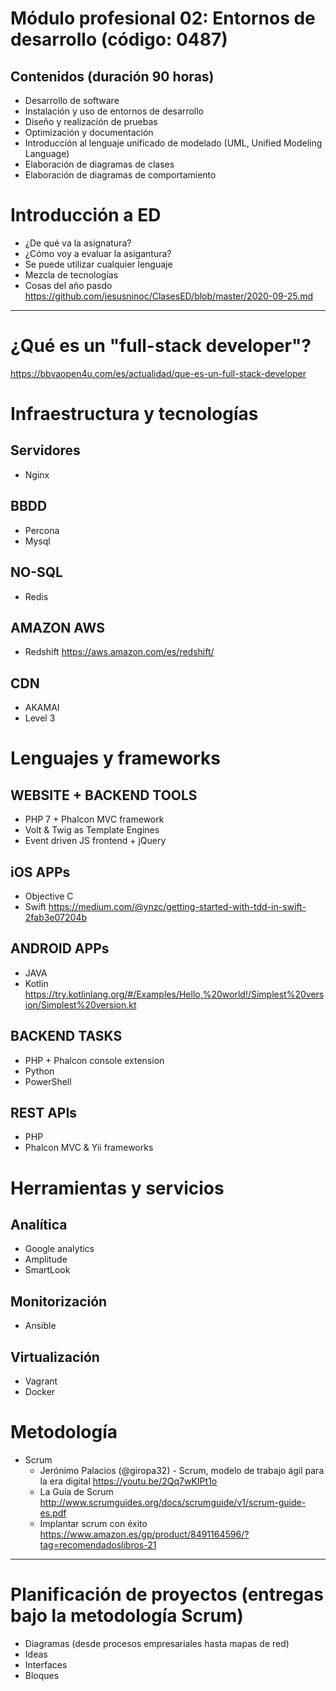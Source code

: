 # Módulo profesional 02: Entornos de desarrollo (código: 0487)
## Contenidos (duración 90 horas)

- Desarrollo de software
- Instalación y uso de entornos de desarrollo
- Diseño y realización de pruebas
- Optimización y documentación
- Introducción al lenguaje unificado de modelado (UML, Unified Modeling Language)
- Elaboración de diagramas de clases
- Elaboración de diagramas de comportamiento

# Introducción a ED

- ¿De qué va la asignatura?
- ¿Cómo voy a evaluar la asigantura?
- Se puede utilizar cualquier lenguaje
- Mezcla de tecnologías
- Cosas del año pasdo https://github.com/jesusninoc/ClasesED/blob/master/2020-09-25.md

--------------------

# ¿Qué es un "full-stack developer"?
https://bbvaopen4u.com/es/actualidad/que-es-un-full-stack-developer

# Infraestructura y tecnologías
## Servidores
- Nginx
## BBDD
- Percona
- Mysql
## NO-SQL
- Redis
## AMAZON AWS
- Redshift https://aws.amazon.com/es/redshift/
## CDN
- AKAMAI
- Level 3

# Lenguajes y frameworks
## WEBSITE + BACKEND TOOLS
- PHP 7 + Phalcon MVC framework
- Volt & Twig as Template Engines
- Event driven JS frontend + jQuery
## iOS APPs
- Objective C
- Swift https://medium.com/@ynzc/getting-started-with-tdd-in-swift-2fab3e07204b
## ANDROID APPs
- JAVA
- Kotlin https://try.kotlinlang.org/#/Examples/Hello,%20world!/Simplest%20version/Simplest%20version.kt
## BACKEND TASKS
- PHP + Phalcon console extension
- Python
- PowerShell
## REST APIs
- PHP
- Phalcon MVC & Yii frameworks

# Herramientas y servicios
## Analítica
- Google analytics
- Amplitude
- SmartLook
## Monitorización
- Ansible
## Virtualización
- Vagrant
- Docker

# Metodología
- Scrum 
  - Jerónimo Palacios (@giropa32) - Scrum, modelo de trabajo ágil para la era digital https://youtu.be/2Qq7wKIPt1o
  - La Guía de Scrum http://www.scrumguides.org/docs/scrumguide/v1/scrum-guide-es.pdf
  - Implantar scrum con éxito https://www.amazon.es/gp/product/8491164596/?tag=recomendadoslibros-21

--------------------

# Planificación de proyectos (entregas bajo la metodología Scrum)
- Diagramas (desde procesos empresariales hasta mapas de red)
- Ideas
- Interfaces
- Bloques

